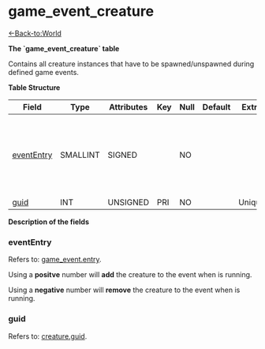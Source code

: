 # game_event_creature

[<-Back-to:World](database-world)

**The \`game_event_creature\` table**

Contains all creature instances that have to be spawned/unspawned during defined game events.

**Table Structure**

| Field                     | Type     | Attributes | Key | Null | Default | Extra  | Comment                                                             |
| ------------------------- | -------- | ---------- | --- | ---- | ------- | ------ | ------------------------------------------------------------------- |
| [eventEntry](#evententry) | SMALLINT | SIGNED     |     | NO   |         |        | Entry of the game event. Put negative entry to remove during event. |
| [guid](#guid)             | INT      | UNSIGNED   | PRI | NO   |         | Unique |                                                                     |

**Description of the fields**

### eventEntry

Refers to: [game_event.entry](game_event#entry).

Using a **positve** number will **add** the creature to the event when is running.

Using a **negative** number will **remove** the creature to the event when is running.

### guid

Refers to: [creature.guid](creature#guid).

